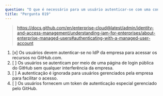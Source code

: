 ```yaml
---
question: "O que é necessário para um usuário autenticar-se com uma conta Enterprise Managed Users?"
title: "Pergunta 019"
---
```


> https://docs.github.com/en/enterprise-cloud@latest/admin/identity-and-access-management/understanding-iam-for-enterprises/about-enterprise-managed-users#authenticating-with-a-managed-user-account
1. [x] Os usuários devem autenticar-se no IdP da empresa para acessar os recursos no GitHub.com.
1. [ ] Os usuários se autenticam por meio de uma página de login pública do GitHub sem qualquer interferência da empresa.
1. [ ] A autenticação é ignorada para usuários gerenciados pela empresa para facilitar o acesso.
1. [ ] Os usuários fornecem um token de autenticação especial gerenciado pelo GitHub.
